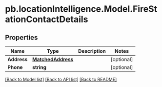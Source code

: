 # pb.locationIntelligence.Model.FireStationContactDetails
## Properties

Name | Type | Description | Notes
------------ | ------------- | ------------- | -------------
**Address** | [**MatchedAddress**](MatchedAddress.md) |  | [optional] 
**Phone** | **string** |  | [optional] 

[[Back to Model list]](../README.md#documentation-for-models) [[Back to API list]](../README.md#documentation-for-api-endpoints) [[Back to README]](../README.md)

